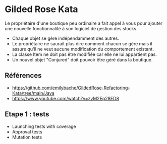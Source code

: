 # Gilded Rose Kata

Le propriétaire d'une boutique peu ordinaire a fait appel à vous pour ajouter une nouvelle fonctionnalité à son logiciel de gestion des stocks.

* Chaque objet se gère indépendamment des autres.
* Le propriétaire ne saurait plus dire comment chacun se gère mais il assure qu'il ne veut aucune modification du comportement existant.
* La classe Item ne doit pas être modifiée car elle ne lui appartient pas.
* Un nouvel objet "Conjured" doit pouvoir être géré dans la boutique.

## Références
* https://github.com/emilybache/GildedRose-Refactoring-Kata/tree/main/Java
* https://www.youtube.com/watch?v=zyM2Ep28ED8

## Etape 1 : tests
* Launching tests with coverage
* Approval tests
* Mutation tests
